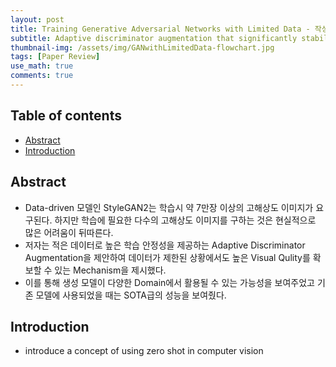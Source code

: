 ```yaml
---
layout: post
title: Training Generative Adversarial Networks with Limited Data - 작성중
subtitle: Adaptive discriminator augmentation that significantly stabilizes training in limited data
thumbnail-img: /assets/img/GANwithLimitedData-flowchart.jpg
tags: [Paper Review]
use_math: true
comments: true
---
```


## Table of contents
- [Abstract](#abstract)  
- [Introduction](#introduction)  

## Abstract
- Data-driven 모델인 StyleGAN2는 학습시 약 7만장 이상의 고해상도 이미지가 요구된다. 하지만 학습에 필요한 다수의 고해상도 이미지를 구하는 것은 현실적으로 많은 어려움이 뒤따른다.
- 저자는 적은 데이터로 높은 학습 안정성을 제공하는 Adaptive Discriminator Augmentation을 제안하여 데이터가 제한된 상황에서도 높은 Visual Qulity를 확보할 수 있는 Mechanism을 제시했다.
- 이를 통해 생성 모델이 다양한 Domain에서 활용될 수 있는 가능성을 보여주었고 기존 모델에 사용되었을 때는 SOTA급의 성능을 보여줬다.

## Introduction
- introduce a concept of using zero shot in computer vision
